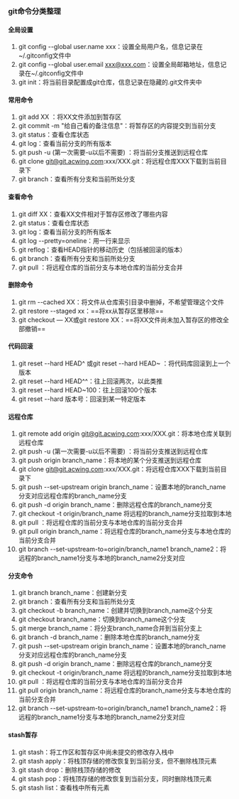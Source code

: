 ### git命令分类整理

#### 全局设置

1. git config --global user.name xxx：设置全局用户名，信息记录在~/.gitconfig文件中
2. git config --global user.email xxx@xxx.com：设置全局邮箱地址，信息记录在~/.gitconfig文件中
3. git init：将当前目录配置成git仓库，信息记录在隐藏的.git文件夹中
#### 常用命令

1. git add XX ：将XX文件添加到暂存区
2. git commit -m "给自己看的备注信息"：将暂存区的内容提交到当前分支
3. git status：查看仓库状态
4. git log：查看当前分支的所有版本
5. git push -u (第一次需要-u以后不需要) ：将当前分支推送到远程仓库
6. git clone git@git.acwing.com:xxx/XXX.git：将远程仓库XXX下载到当前目录下
7. git branch：查看所有分支和当前所处分支
#### 查看命令

1. git diff XX：查看XX文件相对于暂存区修改了哪些内容
2. git status：查看仓库状态
3. git log：查看当前分支的所有版本
4. git log --pretty=oneline：用一行来显示
5. git reflog：查看HEAD指针的移动历史（包括被回滚的版本）
6. git branch：查看所有分支和当前所处分支
7. git pull ：将远程仓库的当前分支与本地仓库的当前分支合并
#### 删除命令

1. git rm --cached XX：将文件从仓库索引目录中删掉，不希望管理这个文件
2. git restore --staged xx：==将xx从暂存区里移除==
3. git checkout — XX或git restore XX：==将XX文件尚未加入暂存区的修改全部撤销==
#### 代码回滚

1. git reset --hard HEAD^ 或git reset --hard HEAD~ ：将代码库回滚到上一个版本
2. git reset --hard HEAD^^：往上回滚两次，以此类推
3. git reset --hard HEAD~100：往上回滚100个版本
4. git reset --hard 版本号：回滚到某一特定版本
#### 远程仓库

1. git remote add origin git@git.acwing.com:xxx/XXX.git：将本地仓库关联到远程仓库
2. git push -u (第一次需要-u以后不需要) ：将当前分支推送到远程仓库
3. git push origin branch_name：将本地的某个分支推送到远程仓库
4. git clone git@git.acwing.com:xxx/XXX.git：将远程仓库XXX下载到当前目录下
5. git push --set-upstream origin branch_name：设置本地的branch_name分支对应远程仓库的branch_name分支
6. git push -d origin branch_name：删除远程仓库的branch_name分支
7. git checkout -t origin/branch_name 将远程的branch_name分支拉取到本地
8. git pull ：将远程仓库的当前分支与本地仓库的当前分支合并
9. git pull origin branch_name：将远程仓库的branch_name分支与本地仓库的当前分支合并
10. git branch --set-upstream-to=origin/branch_name1 branch_name2：将远程的branch_name1分支与本地的branch_name2分支对应
#### 分支命令

1. git branch branch_name：创建新分支
2. git branch：查看所有分支和当前所处分支
3. git checkout -b branch_name：创建并切换到branch_name这个分支
4. git checkout branch_name：切换到branch_name这个分支
5. git merge branch_name：将分支branch_name合并到当前分支上
6. git branch -d branch_name：删除本地仓库的branch_name分支
7. git push --set-upstream origin branch_name：设置本地的branch_name分支对应远程仓库的branch_name分支
8. git push -d origin branch_name：删除远程仓库的branch_name分支
9. git checkout -t origin/branch_name 将远程的branch_name分支拉取到本地
10. git pull ：将远程仓库的当前分支与本地仓库的当前分支合并
11. git pull origin branch_name：将远程仓库的branch_name分支与本地仓库的当前分支合并
12. git branch --set-upstream-to=origin/branch_name1 branch_name2：将远程的branch_name1分支与本地的branch_name2分支对应
#### stash暂存

1. git stash：将工作区和暂存区中尚未提交的修改存入栈中
2. git stash apply：将栈顶存储的修改恢复到当前分支，但不删除栈顶元素
3. git stash drop：删除栈顶存储的修改
4. git stash pop：将栈顶存储的修改恢复到当前分支，同时删除栈顶元素
5. git stash list：查看栈中所有元素
